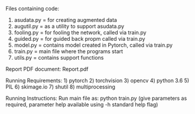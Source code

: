 Files containing code:
1) asudata.py = for creating augmented data
2) augutil.py = as a utility to support asudata.py
3) fooling.py = for fooling the network, called via train.py
4) guided.py = for guided back propm called via train.py
5) model.py = contains model created in Pytorch, called via train.py
6) train.py = main file where the programs start
7) utils.py = contains support functions

Report PDF document:
    Report.pdf

Running Requirements:
    1) pytorch
    2) torchvision
    3) opencv
    4) python 3.6
    5) PIL
    6) skimage.io
    7) shutil
    8) multiprocessing

Running Instructions:
    Run main file as: python train.py
    (give parameters as required, parameter help available using -h standard help flag)